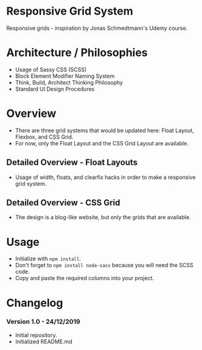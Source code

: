 # Responsive Grid System
Responsive grids - inspiration by Jonas Schmedtmann's Udemy course.

# Architecture / Philosophies
- Usage of Sassy CSS (SCSS)
- Block Element Modifier Naming System
- Think, Build, Architect Thinking Philosophy
- Standard UI Design Procedures

# Overview
- There are three grid systems that would be updated here: Float Layout, Flexbox, and CSS Grid.
- For now, only the Float Layout and the CSS Grid Layout are available.

## Detailed Overview - Float Layouts
- Usage of width, floats, and clearfix hacks in order to make a responsive grid system.

## Detailed Overview - CSS Grid
- The design is a blog-like website, but only the grids that are available.

# Usage
- Initialize with `npm install`.
- Don't forget to `npm install node-sass` because you will need the SCSS code.
- Copy and paste the required columns into your project.

# Changelog
### Version 1.0 - 24/12/2019
- Initial repository.
- Initialized README.md
